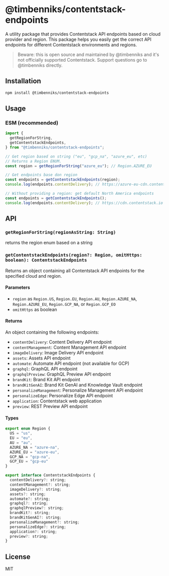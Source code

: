 # @timbenniks/contentstack-endpoints

A utility package that provides Contentstack API endpoints based on cloud provider and region. This package helps you easily get the correct API endpoints for different Contentstack environments and regions.

> Beware: this is open source and maintained by @timbenniks and it's not officially supported Contentstack. Support questions go to @timbenniks directly.

## Installation

```bash
npm install @timbenniks/contentstack-endpoints
```

## Usage

### ESM (recommended)

```typescript
import {
  getRegionForString,
  getContentstackEndpoints,
} from "@timbenniks/contentstack-endpoints";

// Get region based on string ("eu", "gcp_na", "azure_eu", etc)
// Returns a Region ENUM.
const region = getRegionForString("azure_eu"); // Region.AZURE_EU

// Get endpoints base don region
const endpoints = getContentstackEndpoints(region);
console.log(endpoints.contentDelivery); // https://azure-eu-cdn.contentstack.com

// Without providing a region: get default North America endpoints
const endpoints = getContentstackEndpoints();
console.log(endpoints.contentDelivery); // https://cdn.contentstack.io
```

## API

### `getRegionForString(regionAsString: String)`

returns the region enum based on a string

### `getContentstackEndpoints(region?: Region, omitHttps: boolean): ContentstackEndpoints`

Returns an object containing all Contentstack API endpoints for the specified cloud and region.

#### Parameters

- `region` as `Region.US`, `Region.EU`, `Region.AU`, `Region.AZURE_NA`, `Region.AZURE_EU`, `Region.GCP_NA`, or `Region.GCP_EO`
- `omitHttps` as boolean

#### Returns

An object containing the following endpoints:

- `contentDelivery`: Content Delivery API endpoint
- `contentManagement`: Content Management API endpoint
- `imageDelivery`: Image Delivery API endpoint
- `assets`: Assets API endpoint
- `automate`: Automate API endpoint (not available for GCP)
- `graphql`: GraphQL API endpoint
- `graphqlPreview`: GraphQL Preview API endpoint
- `brandKit`: Brand Kit API endpoint
- `brandKitGenAI`: Brand Kit GenAI and Knowledge Vault endpoint
- `personalizeManagement`: Personalize Management API endpoint
- `personalizeEdge`: Personalize Edge API endpoint
- `application`: Contentstack web application
- `preview`: REST Preview API endpoint

#### Types

```javascript
export enum Region {
  US = "us",
  EU = "eu",
  AU = "au",
  AZURE_NA = "azure-na",
  AZURE_EU = "azure-eu",
  GCP_NA = "gcp-na",
  GCP_EU = "gcp-eu"
}

export interface ContentstackEndpoints {
  contentDelivery?: string;
  contentManagement?: string;
  imageDelivery?: string;
  assets?: string;
  automate?: string;
  graphql?: string;
  graphqlPreview?: string;
  brandKit?: string;
  brandKitGenAI?: string;
  personalizeManagement?: string;
  personalizeEdge?: string;
  application?: string;
  preview?: string;
}
```

## License

MIT
